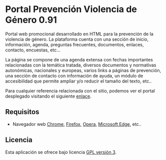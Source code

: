 Portal Prevención Violencia de Género 0.91
==========================================

Portal web promocional desarrollado en HTML para la prevención de la violencia de género.
La plataforma cuenta con una sección de inicio, información, agenda, preguntas frecuentes, 
documentos, enlaces, contacto, encuestas, etc...

La página se compone de una agenda extensa con fechas importantes relacionadas con la temática
tratada, diversos documentos y normativas autonómicas, nacionales y europeas, varios links
a páginas de prevención, una sección de contacto con información de ayuda, un módulo de 
accesibilidad que permite ampliar y/o reducir el tamaño del texto, etc..

Para cualquier referencia relacionada con el sitio, podemos ver el portal desplegado visitando el siguiente [enlace].

## Requisitos
- Navegador web [Chrome], [Firefox], [Opera], [Microsoft Edge], etc..

## Licencia
Esta aplicación se ofrece bajo licencia [GPL versión 3].

[enlace]: https://odeirz.github.io/Portal_Prevencion_Violencia_Genero/public/
[Chrome]: https://www.google.es/chrome/browser/desktop/index.html
[Firefox]: https://www.mozilla.org/es-ES/firefox/new/
[Opera]: http://www.opera.com/es
[Microsoft Edge]: https://www.microsoft.com/es-es/windows/microsoft-edge
[GPL versión 3]: https://www.gnu.org/licenses/gpl-3.0.en.html
